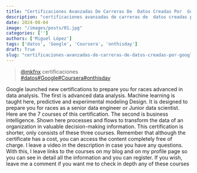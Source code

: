 ```yaml
---
title: "Certificaciones Avanzadas De Carreras De  Datos Creadas Por  Google En"
description: "certificaciones avanzadas de carreras de  datos creadas por  google en"
date: 2024-08-04
image: "/images/posts/01.jpg"
categories: ['']
authors: ['Miguel López']
tags: ['datos', 'Google', 'Coursera', 'onthisday']
draft: True
slug: "certificaciones-avanzadas-de-carreras-de-datos-creadas-por-google-en"
---
```


<blockquote class="tiktok-embed" cite="{https://www.tiktok.com/@mkfnx/video/7397582442019818758}" data-video-id="7397582442019818758" style="max-width: 605px;min-width: 325px;" > <section> <a target="_blank" title="@mkfnx" href="https://www.tiktok.com/@mkfnx?refer=embed">@mkfnx</a> certificaciones </section> <a title="datos" target="_blank" href="https://www.tiktok.com/tag/datos?refer=embed">#datos</a><a title="Google" target="_blank" href="https://www.tiktok.com/tag/Google?refer=embed">#Google</a><a title="Coursera" target="_blank" href="https://www.tiktok.com/tag/Coursera?refer=embed">#Coursera</a><a title="onthisday" target="_blank" href="https://www.tiktok.com/tag/onthisday?refer=embed">#onthisday</a> </blockquote> <script async src="https://www.tiktok.com/embed.js"></script>

Google launched new certifications to prepare you for races advanced in data analysis. The first is advanced data analysis. Machine learning is taught here, predictive and experimental modeling Design. It is designed to prepare you for races as a senior data engineer or Junior data scientist. Here are the 7 courses of this certification. The second is business intelligence. Shown here processes and flows to transform the data of an organization in valuable decision-making information. This certification is shorter, only consists of these three courses. Remember that although the certificate has a cost, you can access the content completely free of charge. I leave a video in the description in case you have any questions. With this,  I leave links to the courses on my blog and on my profile page so you can see in detail all the information and you can register. If you wish, leave me a comment if you want me to check in depth any of these courses 
